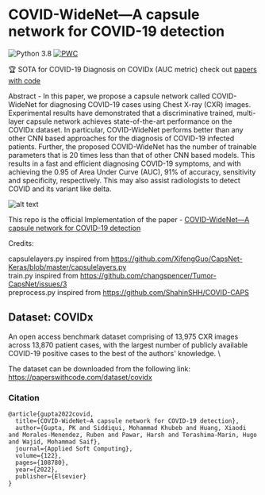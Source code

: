# COVID-WideNet—A capsule network for COVID-19 detection
![Python 3.8](https://img.shields.io/badge/python-3.8-green.svg) 
[![PWC](https://img.shields.io/endpoint.svg?url=https://paperswithcode.com/badge/covid-widenet-a-capsule-network-for-covid-19/covid-19-diagnosis-on-covidx)](https://paperswithcode.com/sota/covid-19-diagnosis-on-covidx?p=covid-widenet-a-capsule-network-for-covid-19)

🏆 SOTA for COVID-19 Diagnosis on COVIDx (AUC metric) check out [papers with code](https://paperswithcode.com/paper/covid-widenet-a-capsule-network-for-covid-19)

Abstract - In this paper, we propose a capsule network called COVID-WideNet for diagnosing COVID-19 cases using Chest X-ray (CXR) images. Experimental results have demonstrated that a discriminative trained, multi-layer capsule network achieves state-of-the-art performance on the COVIDx dataset. In particular, COVID-WideNet performs better than any other CNN based approaches for the diagnosis of COVID-19 infected patients. Further, the proposed COVID-WideNet has the number of trainable parameters that is 20 times less than that of other CNN based models. This results in a fast and efficient diagnosing COVID-19 symptoms, and with achieving the 0.95 of Area Under Curve (AUC), 91% of accuracy, sensitivity and specificity, respectively. This may also assist radiologists to detect COVID and its variant like delta.

![alt text](https://ars.els-cdn.com/content/image/1-s2.0-S1568494622002046-gr2_lrg.jpg)

This repo is the official Implementation of the paper - [COVID-WideNet—A capsule network for COVID-19 detection](https://www.sciencedirect.com/science/article/pii/S1568494622002046)

Credits:

capsulelayers.py inspired from https://github.com/XifengGuo/CapsNet-Keras/blob/master/capsulelayers.py \
train.py inspired from https://github.com/changspencer/Tumor-CapsNet/issues/3 \
preprocess.py inspired from https://github.com/ShahinSHH/COVID-CAPS 


## Dataset: COVIDx 
An open access benchmark dataset comprising of 13,975 CXR images across 13,870 patient cases, with the largest number of publicly available COVID-19 positive cases to the best of the authors' knowledge. \

The dataset can be downloaded from the following link: https://paperswithcode.com/dataset/covidx

### Citation

```commandline
@article{gupta2022covid,
  title={COVID-WideNet—A capsule network for COVID-19 detection},
  author={Gupta, PK and Siddiqui, Mohammad Khubeb and Huang, Xiaodi and Morales-Menendez, Ruben and Pawar, Harsh and Terashima-Marin, Hugo and Wajid, Mohammad Saif},
  journal={Applied Soft Computing},
  volume={122},
  pages={108780},
  year={2022},
  publisher={Elsevier}
}
```
